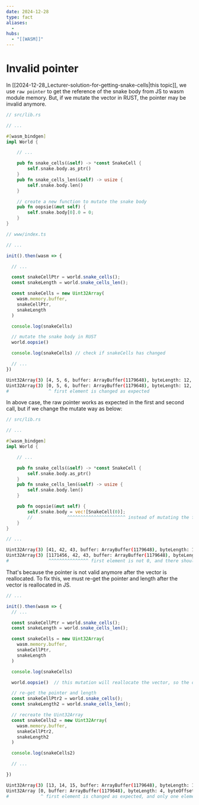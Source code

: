 ```yaml
---
date: 2024-12-28
type: fact
aliases:
  -
hubs:
  - "[[WASM]]"
---
```


# Invalid pointer

In [[2024-12-28_Lecturer-solution-for-getting-snake-cells|this topic]], we use `raw pointer` to get the reference of the snake body from JS to wasm module memory. But, if we mutate the vector in RUST, the pointer may be invalid anymore.

```rs
// src/lib.rs

// ...

#[wasm_bindgen]
impl World {

    // ... 

    pub fn snake_cells(&self) -> *const SnakeCell {
        self.snake.body.as_ptr()
    }
    pub fn snake_cells_len(&self) -> usize {
        self.snake.body.len()
    }

    // create a new function to mutate the snake body
    pub fn oopsie(&mut self) {
        self.snake.body[0].0 = 0;
    }
}

```
```ts
// www/index.ts

// ...

init().then(wasm => {

  // ...

  const snakeCellPtr = world.snake_cells();
  const snakeLength = world.snake_cells_len();

  const snakeCells = new Uint32Array(
    wasm.memory.buffer,
    snakeCellPtr,
    snakeLength
  )

  console.log(snakeCells)

  // mutate the snake body in RUST
  world.oopsie()

  console.log(snakeCells) // check if snakeCells has changed

  // ...
})

```

```bash
Uint32Array(3) [4, 5, 6, buffer: ArrayBuffer(1179648), byteLength: 12, byteOffset: 1179636, length: 3, Symbol(Symbol.toStringTag): 'Uint32Array']
Uint32Array(3) [0, 5, 6, buffer: ArrayBuffer(1179648), byteLength: 12, byteOffset: 1179636, length: 3, Symbol(Symbol.toStringTag): 'Uint32Array']
#               ^ first element is changed as expected

```

In above case, the raw pointer works as expected in the first and second call, but if we change the mutate way as below:

```rs
// src/lib.rs

// ...

#[wasm_bindgen]
impl World {

    // ... 

    pub fn snake_cells(&self) -> *const SnakeCell {
        self.snake.body.as_ptr()
    }
    pub fn snake_cells_len(&self) -> usize {
        self.snake.body.len()
    }

    pub fn oopsie(&mut self) {
        self.snake.body = vec![SnakeCell(0)];
        //             ^^^^^^^^^^^^^^^^^^^^^^ instead of mutating the first element, mutate the whole vector this time
    }
}

// ...

```

```bash
Uint32Array(3) [41, 42, 43, buffer: ArrayBuffer(1179648), byteLength: 12, byteOffset: 1179636, length: 3, Symbol(Symbol.toStringTag): 'Uint32Array']
Uint32Array(3) [1171456, 42, 43, buffer: ArrayBuffer(1179648), byteLength: 12, byteOffset: 1179636, length: 3, Symbol(Symbol.toStringTag): 'Uint32Array']
#               ^^^^^^^^^^^^^^^ first element is not 0, and there shouldn't be the second and third elements

```

That's because the pointer is not valid anymore after the vector is reallocated. To fix this, we must re-get the pointer and length after the vector is reallocated in JS.

```ts
// ...

init().then(wasm => {
  // ...

  const snakeCellPtr = world.snake_cells();
  const snakeLength = world.snake_cells_len();

  const snakeCells = new Uint32Array(
    wasm.memory.buffer,
    snakeCellPtr,
    snakeLength
  )

  console.log(snakeCells)

  world.oopsie()  // this mutation will reallocate the vector, so the old pointer is not valid anymore

  // re-get the pointer and length
  const snakeCellPtr2 = world.snake_cells();
  const snakeLength2 = world.snake_cells_len();

  // recreate the Uint32Array
  const snakeCells2 = new Uint32Array(
    wasm.memory.buffer,
    snakeCellPtr2,
    snakeLength2
  )

  console.log(snakeCells2)

  // ...

})
```

```bash
Uint32Array(3) [13, 14, 15, buffer: ArrayBuffer(1179648), byteLength: 12, byteOffset: 1179636, length: 3, Symbol(Symbol.toStringTag): 'Uint32Array']
Uint32Array [0, buffer: ArrayBuffer(1179648), byteLength: 4, byteOffset: 1163244, length: 1, Symbol(Symbol.toStringTag): 'Uint32Array']
#            ^ first element is changed as expected, and only one element exists in the array

```
